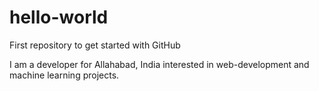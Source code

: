 # hello-world
First repository to get started with GitHub

I am a developer for Allahabad, India interested in web-development and machine learning projects.

